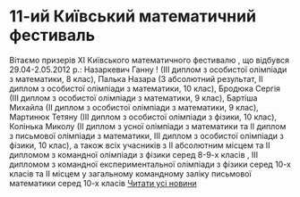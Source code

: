 
# 11-ий Київський математичний фестиваль
Вітаємо призерів  ХІ Київського математичного фестивалю , що відбувся 29.04-2.05.2012 р.:  Назаркевич Ганну ! (ІІІ диплом з особистої олімпіади з математики, 8 клас),  Палька Назара  (3 абсолютний результат, ІІ диплом з особистої олімпіади з математики, 10 клас),  Бродюка Сергія  (ІІІ диплом з особистої олімпіади з математики, 9 клас), Бартіша Михайла  (ІІ диплом з особистої олімпіади з математики, 9 клас),  Мартинюк Тетяну  (ІІІ диплом з особистої олімпіади з фізики, 10 клас),  Колінька Миколу  (ІІ диплом з усної олімпіади з математики та ІІ диплом з письмової олімпіади з математики, ІІІ диплом з особистої олімпіади з фізики, 10 клас), а також всіх учасників з  ІІ абсолютним місцем та ІІ дипломом з командної олімпіади з фізики серед 8-9-х класів  ,  ІІІ дипломом з командної експериментальної олімпіади з фізики серед 10-х класів  та  ІІ місцем у загальному командному заліку письмової математики серед 10-х класів
[Читати усі новини](/news)
       